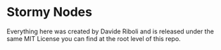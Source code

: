# Stormy Nodes

Everything here was created by Davide Riboli and is released under the same MIT License you can find at the root level of this repo.
